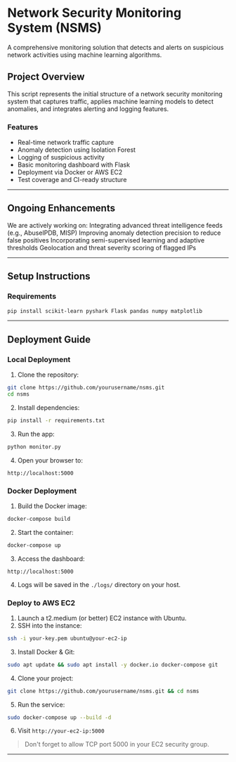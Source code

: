 # Network Security Monitoring System (NSMS)
A comprehensive monitoring solution that detects and alerts on suspicious network activities using machine learning algorithms.
## Project Overview
This script represents the initial structure of a network security monitoring system that captures traffic, applies machine learning models to detect anomalies, and integrates alerting and logging features.

### Features
- Real-time network traffic capture
- Anomaly detection using Isolation Forest
- Logging of suspicious activity
- Basic monitoring dashboard with Flask
- Deployment via Docker or AWS EC2
- Test coverage and CI-ready structure

---

##  Ongoing Enhancements
We are actively working on:
 Integrating advanced threat intelligence feeds (e.g., AbuseIPDB, MISP)
 Improving anomaly detection precision to reduce false positives
 Incorporating semi-supervised learning and adaptive thresholds
 Geolocation and threat severity scoring of flagged IPs

---

##  Setup Instructions

### Requirements
```bash
pip install scikit-learn pyshark Flask pandas numpy matplotlib
```

---

## Deployment Guide

### Local Deployment
1. Clone the repository:
```bash
git clone https://github.com/yourusername/nsms.git
cd nsms
```

2. Install dependencies:
```bash
pip install -r requirements.txt
```

3. Run the app:
```bash
python monitor.py
```

4. Open your browser to:
```
http://localhost:5000
```

### Docker Deployment
1. Build the Docker image:
```bash
docker-compose build
```

2. Start the container:
```bash
docker-compose up
```

3. Access the dashboard:
```
http://localhost:5000
```

4. Logs will be saved in the `./logs/` directory on your host.

### Deploy to AWS EC2
1. Launch a t2.medium (or better) EC2 instance with Ubuntu.
2. SSH into the instance:
```bash
ssh -i your-key.pem ubuntu@your-ec2-ip
```
3. Install Docker & Git:
```bash
sudo apt update && sudo apt install -y docker.io docker-compose git
```
4. Clone your project:
```bash
git clone https://github.com/yourusername/nsms.git && cd nsms
```
5. Run the service:
```bash
sudo docker-compose up --build -d
```
6. Visit `http://your-ec2-ip:5000`

>  Don't forget to allow TCP port 5000 in your EC2 security group.

---
